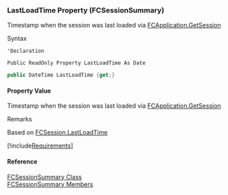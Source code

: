 ﻿### LastLoadTime Property (FCSessionSummary)

Timestamp when the session was last loaded via [FCApplication.GetSession](fcSDK~FChoice.Foundation.Clarify.ClarifyApplication~GetSession.md)

Syntax

```vbnet
'Declaration

Public ReadOnly Property LastLoadTime As Date
```

```csharp
public DateTime LastLoadTime {get;}
```

#### Property Value

Timestamp when the session was last loaded via [FCApplication.GetSession](fcSDK~FChoice.Foundation.Clarify.ClarifyApplication~GetSession.md)

Remarks

Based on [FCSession.LastLoadTime](fcSDK~FChoice.Foundation.FCSession~LastLoadTime.md)

[!include[Requirements](../partials/requirements.md)]

#### Reference

[FCSessionSummary Class](fcSDK~FChoice.Foundation.FCSessionSummary.md)  
[FCSessionSummary Members](fcSDK~FChoice.Foundation.FCSessionSummary_members.md)